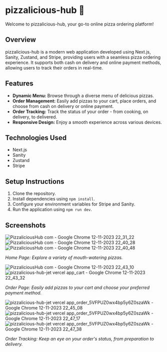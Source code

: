 # pizzalicious-hub 🍕

Welcome to pizzalicious-hub, your go-to online pizza ordering platform!

## Overview

pizzalicious-hub is a modern web application developed using Next.js, Sanity, Zustand, and Stripe, providing users with a seamless pizza ordering experience. It supports both cash on delivery and online payment methods, allowing users to track their orders in real-time.

## Features

- **Dynamic Menu:** Browse through a diverse menu of delicious pizzas.
- **Order Management:** Easily add pizzas to your cart, place orders, and choose from cash on delivery or online payment.
- **Order Tracking:** Track the status of your order - from cooking, on delivery, to delivered.
- **Responsive Design:** Enjoy a smooth experience across various devices.

## Technologies Used

- Next.js
- Sanity
- Zustand
- Stripe

## Setup Instructions

1. Clone the repository.
2. Install dependencies using `npm install`.
3. Configure your environment variables for Stripe and Sanity.
4. Run the application using `npm run dev`.

## Screenshots

![PizzaliciousHub com - Google Chrome 12-11-2023 22_31_22](https://github.com/aashi54/PizzaliciousHub/assets/86195048/edf198e0-db03-4f8d-9dea-6b5924fca94b)
![PizzaliciousHub com - Google Chrome 12-11-2023 22_40_28](https://github.com/aashi54/PizzaliciousHub/assets/86195048/74fd25e5-1497-494d-8864-59096defc5ca)
![PizzaliciousHub com - Google Chrome 12-11-2023 22_40_48](https://github.com/aashi54/PizzaliciousHub/assets/86195048/ad8348cb-d25c-461a-8855-c4c20afefb24)

*Home Page: Explore a variety of mouth-watering pizzas.*





![PizzaliciousHub com - Google Chrome 12-11-2023 22_43_10](https://github.com/aashi54/PizzaliciousHub/assets/86195048/1cedeee2-606c-4bb4-98e8-fe620eb6e101)
![pizzalicious-hub-jet vercel app_cart - Google Chrome 12-11-2023 22_43_32](https://github.com/aashi54/PizzaliciousHub/assets/86195048/00ad53cb-6736-4449-b484-acb5a3607a14)

*Order Page: Easily add pizzas to your cart and choose your preferred payment method.*


![pizzalicious-hub-jet vercel app_order_5VFPUZ0wx4bp5y6Z0szaWk - Google Chrome 12-11-2023 22_45_08](https://github.com/aashi54/PizzaliciousHub/assets/86195048/db41e7b4-71ee-4ea6-a76d-4926599b97e9)
![pizzalicious-hub-jet vercel app_order_5VFPUZ0wx4bp5y6Z0szaWk - Google Chrome 12-11-2023 22_47_17](https://github.com/aashi54/PizzaliciousHub/assets/86195048/136999b6-0d97-42de-a70e-4c31d462ee77)
![pizzalicious-hub-jet vercel app_order_5VFPUZ0wx4bp5y6Z0szaWk - Google Chrome 12-11-2023 22_47_38](https://github.com/aashi54/PizzaliciousHub/assets/86195048/64e3b753-bec0-4dce-b787-f15988f35b37)

*Order Tracking: Keep an eye on your order's status, from preparation to delivery.*




